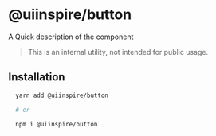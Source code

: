 # @uiinspire/button

A Quick description of the component

> This is an internal utility, not intended for public usage.

## Installation

```sh
  yarn add @uiinspire/button

  # or

  npm i @uiinspire/button

```
